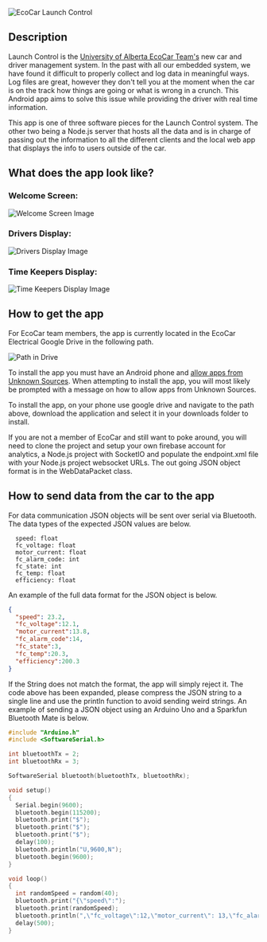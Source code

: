 ![EcoCar Launch Control](https://puu.sh/uxNIi/6fb0780bb8.png)

## Description

Launch Control is the [University of Alberta EcoCar Team's](http://ualberta-ecocar.ca/) new car and driver management system. In the past with all our embedded system, we have found it difficult to properly collect and log data in meaningful ways. Log files are great, however they don't tell you at the moment when the car is on the track how things are going or what is wrong in a crunch. This Android app aims to solve this issue while providing the driver with real time information.

This app is one of three software pieces for the Launch Control system. The other two being a Node.js server that hosts all the data and is in charge of passing out the information to all the different clients and the local web app that displays the info to users outside of the car.

## What does the app look like?

### Welcome Screen:

![Welcome Screen Image](https://puu.sh/vWeUR/e8ecf3b561.png)

### Drivers Display:

![Drivers Display Image](https://puu.sh/vWeXQ/b062b74d40.png)

### Time Keepers Display:

![Time Keepers Display Image](https://puu.sh/vWeVY/d427981e9f.png)

## How to get the app

For EcoCar team members, the app is currently located in the EcoCar Electrical Google Drive in the following path.

![Path in Drive](https://puu.sh/uxuy1/bbd236a8ab.png)

To install the app you must have an Android phone and [allow apps from Unknown Sources](https://support.google.com/nexus/answer/2812853?hl=en). When attempting to install the app, you will most likely be prompted with a message on how to allow apps from Unknown Sources.

To install the app, on your phone use google drive and navigate to the path above, download the application and select it in your downloads folder to install.

If you are not a member of EcoCar and still want to poke around, you will need to clone the project and setup your own firebase account for analytics, a Node.js project with SocketIO and populate the endpoint.xml file with your Node.js project websocket URLs. The out going JSON object format is in the WebDataPacket class.

## How to send data from the car to the app

For data communication JSON objects will be sent over serial via Bluetooth. The data types of the expected JSON values are below.
```
  speed: float
  fc_voltage: float
  motor_current: float
  fc_alarm_code: int
  fc_state: int
  fc_temp: float
  efficiency: float
```
An example of the full data format for the JSON object is below.
```JSON
{
  "speed": 23.2,
  "fc_voltage":12.1,
  "motor_current":13.8,
  "fc_alarm_code":14,
  "fc_state":3,
  "fc_temp":20.3,
  "efficiency":200.3
}
```

If the String does not match the format, the app will simply reject it. The code above has been expanded, please compress the JSON string to a single line and use the println function to avoid sending weird strings. An example of sending a JSON object using an Arduino Uno and a Sparkfun Bluetooth Mate is below.

```C++
#include "Arduino.h"
#include <SoftwareSerial.h>

int bluetoothTx = 2;
int bluetoothRx = 3;

SoftwareSerial bluetooth(bluetoothTx, bluetoothRx);

void setup()
{
  Serial.begin(9600);
  bluetooth.begin(115200);
  bluetooth.print("$");
  bluetooth.print("$");
  bluetooth.print("$");
  delay(100);
  bluetooth.println("U,9600,N");
  bluetooth.begin(9600);
}

void loop()
{
  int randomSpeed = random(40);
  bluetooth.print("{\"speed\":");
  bluetooth.print(randomSpeed);
  bluetooth.println(",\"fc_voltage\":12,\"motor_current\": 13,\"fc_alarm_code\":14,\"fc_state\":3,\"fc_temp\":20.2,\"efficiency\":200.3}");
  delay(500);
}
```
